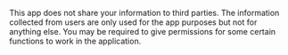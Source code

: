 This app does not share your information to third parties. The information collected from users are only used for the app purposes but not for anything else. 
You may be required to give permissions for some certain functions to work in the application. 
